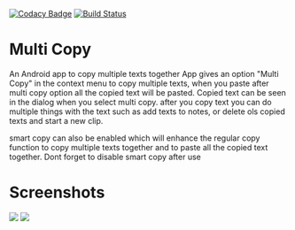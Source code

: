 [![Codacy Badge](https://api.codacy.com/project/badge/Grade/619807ae07e0438bb6fbff2d08c9cba8)](https://www.codacy.com/app/Rishabhk07/multi-copy?utm_source=github.com&utm_medium=referral&utm_content=Rishabhk07/multi-copy&utm_campaign=badger)
[![Build Status](https://travis-ci.org/Rishabhk07/multi-copy.svg?branch=master)](https://travis-ci.org/Rishabhk07/multi-copy)
# Multi Copy
An Android app to copy multiple texts together
App gives an option "Multi Copy" in the context menu to copy multiple texts, when you paste after multi copy option all the copied text will be pasted.
Copied text can be seen in the dialog when you select multi copy.
after you copy text you can do multiple things with the text such as add texts to notes, or delete ols copied texts and start a new clip.

smart copy can also be enabled which will enhance the regular copy function to copy multiple texts together and to paste all the copied text together. Dont forget to disable smart copy after use

# Screenshots

![](https://github.com/Rishabhk07/multi-copy/blob/master/screenshots/rsz_screenshot_showtext.png)
![](https://github.com/Rishabhk07/multi-copy/blob/master/screenshots/smaller%20pics/rsz_screenshot_notes.png)


